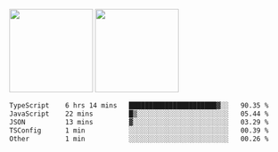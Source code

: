 <img src="https://github-readme-stats.vercel.app/api?username=Dream4ever&count_private=true&show_icons=true&theme=tokyonight" height="150" /> <img src="https://github-readme-stats.vercel.app/api/top-langs/?username=Dream4ever&count_private=true&show_icons=true&theme=tokyonight&langs_count=5&layout=compact" height="150" />

<!--START_SECTION:waka-->

```txt
TypeScript    6 hrs 14 mins   ██████████████████████▓░░   90.35 %
JavaScript    22 mins         █▒░░░░░░░░░░░░░░░░░░░░░░░   05.44 %
JSON          13 mins         ▓░░░░░░░░░░░░░░░░░░░░░░░░   03.29 %
TSConfig      1 min           ░░░░░░░░░░░░░░░░░░░░░░░░░   00.39 %
Other         1 min           ░░░░░░░░░░░░░░░░░░░░░░░░░   00.26 %
```

<!--END_SECTION:waka-->
